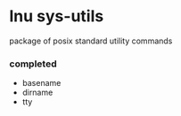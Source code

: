 # lnu sys-utils
package of posix standard utility commands

### completed
- basename
- dirname
- tty
